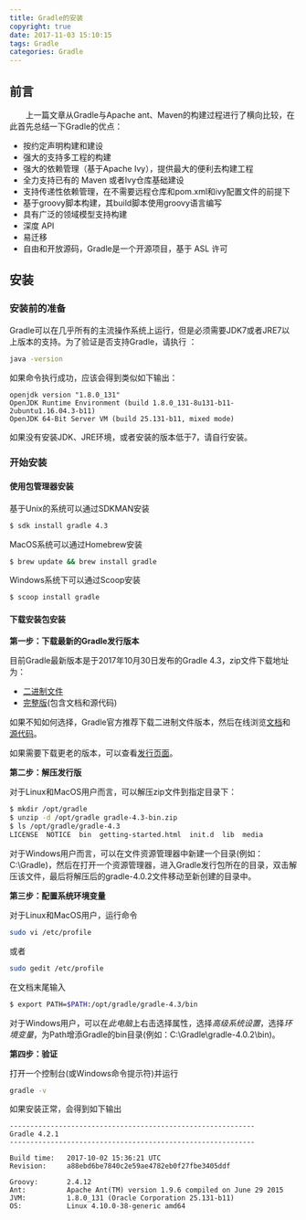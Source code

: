 ```yaml
---
title: Gradle的安装
copyright: true
date: 2017-11-03 15:10:15
tags: Gradle
categories: Gradle
---
```


## 前言

　　上一篇文章从Gradle与Apache ant、Maven的构建过程进行了横向比较，在此首先总结一下Gradle的优点：

- 按约定声明构建和建设
- 强大的支持多工程的构建
- 强大的依赖管理（基于Apache Ivy），提供最大的便利去构建工程
- 全力支持已有的 Maven 或者Ivy仓库基础建设
- 支持传递性依赖管理，在不需要远程仓库和pom.xml和ivy配置文件的前提下
- 基于groovy脚本构建，其build脚本使用groovy语言编写
- 具有广泛的领域模型支持构建
- 深度 API
- 易迁移
- 自由和开放源码，Gradle是一个开源项目，基于 ASL 许可
<!-- more -->
## 安装

### 安装前的准备

Gradle可以在几乎所有的主流操作系统上运行，但是必须需要JDK7或者JRE7以上版本的支持。为了验证是否支持Gradle，请执行 ：

```bash
java -version
```

如果命令执行成功，应该会得到类似如下输出：

```
openjdk version "1.8.0_131"
OpenJDK Runtime Environment (build 1.8.0_131-8u131-b11-2ubuntu1.16.04.3-b11)
OpenJDK 64-Bit Server VM (build 25.131-b11, mixed mode)
```

如果没有安装JDK、JRE环境，或者安装的版本低于7，请自行安装。

### 开始安装

#### 使用包管理器安装

基于Unix的系统可以通过SDKMAN安装

```bash
$ sdk install gradle 4.3
```

MacOS系统可以通过Homebrew安装

```bash
$ brew update && brew install gradle
```

Windows系统下可以通过Scoop安装

```bash
$ scoop install gradle
```

#### 下载安装包安装

**第一步：下载最新的Gradle发行版本**

目前Gradle最新版本是于2017年10月30日发布的Gradle 4.3，zip文件下载地址为：

- [二进制文件](https://services.gradle.org/distributions/gradle-4.3-bin.zip)
- [完整版](https://services.gradle.org/distributions/gradle-4.3-all.zip)(包含文档和源代码)

如果不知如何选择，Gradle官方推荐下载二进制文件版本，然后在线浏览[文档](https://docs.gradle.org/current)和[源代码](https://github.com/gradle/gradle)。

如果需要下载更老的版本，可以查看[发行页面](https://gradle.org/releases)。

**第二步：解压发行版**

对于Linux和MacOS用户而言，可以解压zip文件到指定目录下：

```bash
$ mkdir /opt/gradle
$ unzip -d /opt/gradle gradle-4.3-bin.zip
$ ls /opt/gradle/gradle-4.3
LICENSE  NOTICE  bin  getting-started.html  init.d  lib  media
```

对于Windows用户而言，可以在文件资源管理器中新建一个目录(例如：C:\Gradle)，然后在打开一个资源管理器，进入Gradle发行包所在的目录，双击解压该文件，最后将解压后的gradle-4.0.2文件移动至新创建的目录中。

**第三步：配置系统环境变量**

对于Linux和MacOS用户，运行命令

```bash
sudo vi /etc/profile
```

或者

```bash
sudo gedit /etc/profile
```

在文档末尾输入

```bash
$ export PATH=$PATH:/opt/gradle/gradle-4.3/bin
```

对于Windows用户，可以在*此电脑*上右击选择属性，选择*高级系统设置*，选择*环境变量*，为Path增添Gradle的bin目录(例如：C:\Gradle\gradle-4.0.2\bin)。

**第四步：验证**

打开一个控制台(或Windows命令提示符)并运行

```bash
gradle -v
```

如果安装正常，会得到如下输出

```
------------------------------------------------------------
Gradle 4.2.1
------------------------------------------------------------

Build time:   2017-10-02 15:36:21 UTC
Revision:     a88ebd6be7840c2e59ae4782eb0f27fbe3405ddf

Groovy:       2.4.12
Ant:          Apache Ant(TM) version 1.9.6 compiled on June 29 2015
JVM:          1.8.0_131 (Oracle Corporation 25.131-b11)
OS:           Linux 4.10.0-38-generic amd64
```
